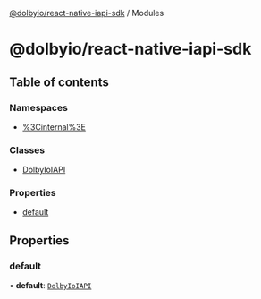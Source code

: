 [@dolbyio/react-native-iapi-sdk](README.md) / Modules

# @dolbyio/react-native-iapi-sdk

## Table of contents

### Namespaces

- [%3Cinternal%3E](modules/_internal_.md)

### Classes

- [DolbyIoIAPI](classes/DolbyIoIAPI.md)

### Properties

- [default](modules.md#default)

## Properties

### default

• **default**: [`DolbyIoIAPI`](classes/DolbyIoIAPI.md)
